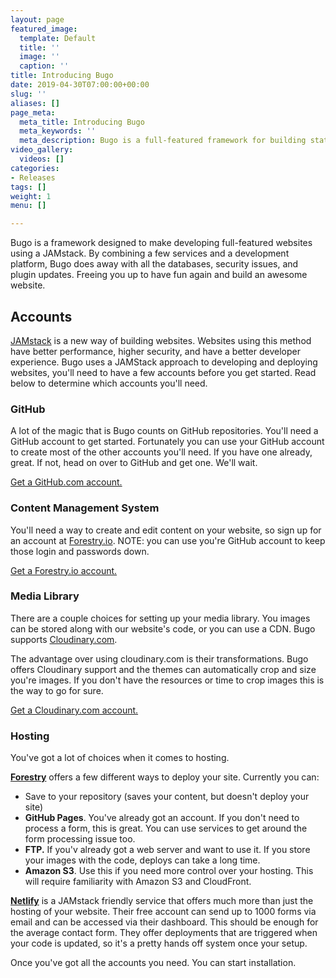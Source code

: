 ```yaml
---
layout: page
featured_image:
  template: Default
  title: ''
  image: ''
  caption: ''
title: Introducing Bugo
date: 2019-04-30T07:00:00+00:00
slug: ''
aliases: []
page_meta:
  meta_title: Introducing Bugo
  meta_keywords: ''
  meta_description: Bugo is a full-featured framework for building static websites.
video_gallery:
  videos: []
categories:
- Releases
tags: []
weight: 1
menu: []

---
```

Bugo is a framework designed to make developing full-featured websites using a JAMstack. By combining a few services and a development platform, Bugo does away with all the databases, security issues, and plugin updates. Freeing you up to have fun again and build an awesome website.

## Accounts

[JAMstack](https://jamstack.org "Learn more about JAMstack") is a new way of building websites. Websites using this method have better performance, higher security, and have a better developer experience. Bugo uses a JAMStack approach to developing and deploying websites, you'll need to have a few accounts before you get started. Read below to determine which accounts you'll need.

### GitHub

A lot of the magic that is Bugo counts on GitHub repositories. You'll need a GitHub account to get started. Fortunately you can use your GitHub account to create most of the other accounts you'll need. If you have one already, great. If not, head on over to GitHub and get one. We'll wait.

[<span class="btn btn-secondary">Get a GitHub.com account.</span>](https://github.com "Go to GitHub")

### Content Management System

You'll need a way to create and edit content on your website, so sign up for an account at [Forestry.io](https://forestry.io "Create an account at forestry.io"). NOTE: you can use you're GitHub account to keep those login and passwords down.

[<span class="btn btn-secondary">Get a Forestry.io account.</span>](https://forestry.io "Go to Forestry")

### Media Library

There are a couple choices for setting up your media library. You images can be stored along with our website's code, or you can use a CDN. Bugo supports [Cloudinary.com](https://cloudinary.com).

The advantage over using cloudinary.com is their transformations. Bugo offers Cloudinary support and the themes can automatically crop and size you're images. If you don't have the resources or time to crop images this is the way to go for sure.

[<span class="btn btn-secondary">Get a Cloudinary.com account.</span>](https://cloudinary.com "Go to Cloudinary.com")

### Hosting

You've got a lot of choices when it comes to hosting.

[**Forestry**](https://forestry.io "Go to forestry.io") offers a few different ways to deploy your site. Currently you can:

* Save to your repository (saves your content, but doesn't deploy your site)
* **GitHub Pages**. You've already got an account. If you don't need to process a form, this is great. You can use services to get around the form processing issue too.
* **FTP.** If you'v already got a web server and want to use it. If you store your images with the code, deploys can take a long time.
* **Amazon S3**. Use this if you need more control over your hosting. This will require familiarity with Amazon S3 and CloudFront.

[**Netlify**](https://netlify.com "Go too Netlify.com") is a JAMstack friendly service that offers much more than just the hosting of your website. Their free account can send up to 1000 forms via email and can be accessed via their dashboard. This should be enough for the average contact form. They offer deployments that are triggered when your code is updated, so it's a pretty hands off system once your setup.

Once you've got all the accounts you need. You can start installation.